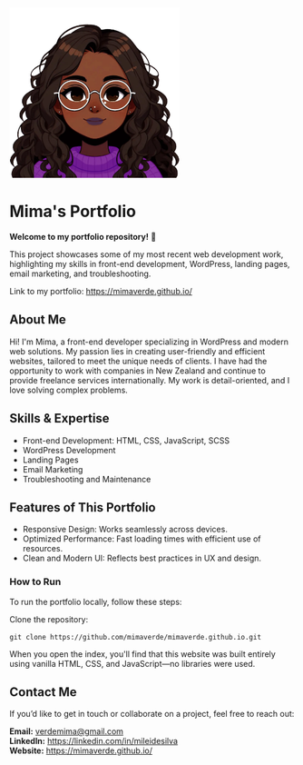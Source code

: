 <img src="./images/euzinha.webp" width="300">

# Mima's Portfolio
**Welcome to my portfolio repository!** 🎨

This project showcases some of my most recent web development work, highlighting my skills in front-end development, WordPress, landing pages, email marketing, and troubleshooting.

Link to my portfolio: https://mimaverde.github.io/

## About Me
Hi! I'm Mima, a front-end developer specializing in WordPress and modern web solutions. My passion lies in creating user-friendly and efficient websites, tailored to meet the unique needs of clients. I have had the opportunity to work with companies in New Zealand and continue to provide freelance services internationally. My work is detail-oriented, and I love solving complex problems.

## Skills & Expertise
* Front-end Development: HTML, CSS, JavaScript, SCSS
* WordPress Development
* Landing Pages
* Email Marketing
* Troubleshooting and Maintenance

## Features of This Portfolio
* Responsive Design: Works seamlessly across devices.
* Optimized Performance: Fast loading times with efficient use of resources.
* Clean and Modern UI: Reflects best practices in UX and design.

### How to Run
To run the portfolio locally, follow these steps:

Clone the repository:

```
git clone https://github.com/mimaverde/mimaverde.github.io.git
```
When you open the index, you'll find that this website was built entirely using vanilla HTML, CSS, and JavaScript—no libraries were used.

## Contact Me
If you’d like to get in touch or collaborate on a project, feel free to reach out:

**Email:** <a name="mailto:verdemima@gmail.com" target="_blank">verdemima@gmail.com</a><br>
**LinkedIn:** https://linkedin.com/in/mileidesilva<br>
**Website:** https://mimaverde.github.io/
